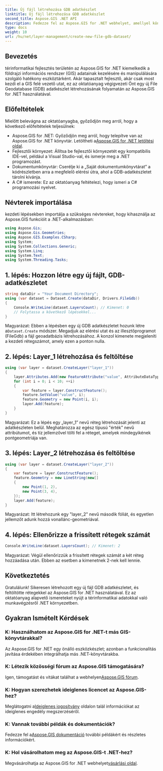 ```yaml
---
title: Új fájl létrehozása GDB adatkészlet
linktitle: Új fájl létrehozása GDB adatkészlet
second_title: Aspose.GIS .NET API
description: Fedezze fel az Aspose.GIS for .NET webhelyet, amellyel könnyedén hozhat létre és kezelhet GIS-adatkészleteket. Töltse le most a zökkenőmentes térinformatikai fejlesztéshez. #Aspose #GIS
type: docs
weight: 10
url: /hu/net/layer-management/create-new-file-gdb-dataset/
---
```

## Bevezetés
térinformatikai fejlesztés területén az Aspose.GIS for .NET kiemelkedik a földrajzi információs rendszer (GIS) adatainak kezelésére és manipulálására szolgáló hatékony eszköztárként. Akár tapasztalt fejlesztő, akár csak most kezdi el a GIS felé vezető utat, ez az oktatóanyag végigvezeti Önt egy új File Geodatabase (GDB) adatkészlet létrehozásának folyamatán az Aspose.GIS for .NET használatával.
## Előfeltételek
Mielőtt belevágna az oktatóanyagba, győződjön meg arról, hogy a következő előfeltételek teljesülnek:
-  Aspose.GIS for .NET: Győződjön meg arról, hogy telepítve van az Aspose.GIS for .NET könyvtár. Letöltheti a[Aspose.GIS for .NET letöltési oldal](https://releases.aspose.com/gis/net/).
- Fejlesztői környezet: Állítsa be fejlesztői környezetét egy kompatibilis IDE-vel, például a Visual Studio-val, és ismerje meg a .NET programozást.
- Dokumentumkönyvtár: Cserélje ki a „Saját dokumentumkönyvtárat” a kódrészletben arra a megfelelő elérési útra, ahol a GDB-adatkészletet tárolni kívánja.
- A C# ismerete: Ez az oktatóanyag feltételezi, hogy ismeri a C# programozási nyelvet.
## Névterek importálása
kezdeti lépésekben importálja a szükséges névtereket, hogy kihasználja az Aspose.GIS funkcióit a .NET-alkalmazásban:
```csharp
using Aspose.Gis;
using Aspose.Gis.Geometries;
using Aspose.GIS.Examples.CSharp;
using System;
using System.Collections.Generic;
using System.Linq;
using System.Text;
using System.Threading.Tasks;
```
## 1. lépés: Hozzon létre egy új fájlt, GDB-adatkészletet
```csharp
string dataDir = "Your Document Directory";
using (var dataset = Dataset.Create(dataDir, Drivers.FileGdb))
{
    Console.WriteLine(dataset.LayersCount); // Kimenet: 0
    // Folytassa a következő lépésekkel...
}
```
 Magyarázat: Ebben a lépésben egy új GDB adatkészletet hozunk létre a`Dataset.Create` módszer. Megadjuk az elérési utat és az illesztőprogramot (FileGdb) a fájl geoadatbázis létrehozásához. A konzol kimenete megjeleníti a kezdeti rétegszámot, amely ezen a ponton nulla.
## 2. lépés: Layer_1 létrehozása és feltöltése
```csharp
using (var layer = dataset.CreateLayer("layer_1"))
{
    layer.Attributes.Add(new FeatureAttribute("value", AttributeDataType.Integer));
    for (int i = 0; i < 10; ++i)
    {
        var feature = layer.ConstructFeature();
        feature.SetValue("value", i);
        feature.Geometry = new Point(i, i);
        layer.Add(feature);
    }
}
```
Magyarázat: Ez a lépés egy „layer_1” nevű réteg létrehozását jelenti az adatkészleten belül. Meghatározza az egész típusú "érték" nevű attribútumot, és tíz jellemzővel tölti fel a réteget, amelyek mindegyikének pontgeometriája van.
## 3. lépés: Layer_2 létrehozása és feltöltése
```csharp
using (var layer = dataset.CreateLayer("layer_2"))
{
    var feature = layer.ConstructFeature();
    feature.Geometry = new LineString(new[]
    {
        new Point(1, 2),
        new Point(3, 4),
    });
    layer.Add(feature);
}
```
Magyarázat: Itt létrehozunk egy "layer_2" nevű második fóliát, és egyetlen jellemzőt adunk hozzá vonallánc-geometriával.
## 4. lépés: Ellenőrizze a frissített rétegek számát
```csharp
Console.WriteLine(dataset.LayersCount); // Kimenet: 2
```
Magyarázat: Végül ellenőrizzük a frissített rétegek számát a két réteg hozzáadása után. Ebben az esetben a kimenetnek 2-nek kell lennie.
## Következtetés
Gratulálunk! Sikeresen létrehozott egy új fájl GDB adatkészletet, és feltöltötte rétegekkel az Aspose.GIS for .NET használatával. Ez az oktatóanyag alapvető ismereteket nyújt a térinformatikai adatokkal való munkavégzésről .NET környezetben.
## Gyakran Ismételt Kérdések
### K: Használhatom az Aspose.GIS for .NET-t más GIS-könyvtárakkal?
Az Aspose.GIS for .NET egy önálló eszközkészlet; azonban a funkcionalitás javítása érdekében integrálhatja más .NET-könyvtárakba.
### K: Létezik közösségi fórum az Aspose.GIS támogatására?
 Igen, támogatást és vitákat találhat a webhelyen[Aspose.GIS fórum](https://forum.aspose.com/c/gis/33).
### K: Hogyan szerezhetek ideiglenes licencet az Aspose.GIS-hez?
 Meglátogatni a[Ideiglenes jogosítvány](https://purchase.aspose.com/temporary-license/) oldalon talál információkat az ideiglenes engedély megszerzéséről.
### K: Vannak további példák és dokumentációk?
 Fedezze fel a[Aspose.GIS dokumentáció](https://reference.aspose.com/gis/net/) további példákért és részletes információkért.
### K: Hol vásárolhatom meg az Aspose.GIS-t .NET-hez?
 Megvásárolhatja az Aspose.GIS for .NET webhelyet[vásárlási oldal](https://purchase.aspose.com/buy).